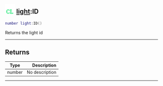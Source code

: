 ## <img src="../../.gitbook/assets/client.png" width="32" height="32" /> [light](../light/README.md):ID

```lua
number light:ID()
```

Returns the light id<br>

-----------------
## Returns

| Type   | Description |
| ------ | ----------: |
| number | No description |


--------